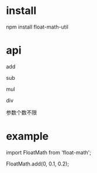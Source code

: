 # install
npm install float-math-util
# api

add

sub

mul

div

参数个数不限
# example
import FloatMath from 'float-math';

FloatMath.add(0, 0.1, 0.2);
